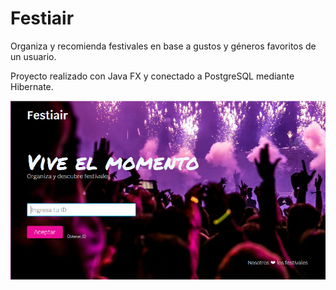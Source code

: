 Festiair
===
Organiza y recomienda festivales en base a gustos y géneros favoritos de un usuario.

Proyecto realizado con Java FX y conectado a PostgreSQL mediante Hibernate.

![Primera Página](https://github.com/Sam-Padilla/Festiair/blob/master/img/Captura.PNG)


